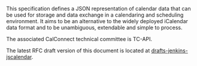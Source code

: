 This specification defines a JSON representation of calendar data
that can be used for storage and data exchange in a calendaring and
scheduling environment.  It aims to be an alternative to the widely
deployed iCalendar data format and to be unambiguous, extendable and
simple to process.

The associated CalConnect technical committee is TC-API.

The latest RFC draft version of this document is located at
[drafts-jenkins-jscalendar](https://datatracker.ietf.org/doc/draft-jenkins-jscalendar/).
